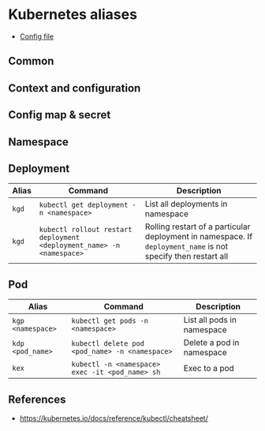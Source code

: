 # Kubernetes aliases

- [Config file](../configs/aliases/kubernetes_aliases.sh)

## Common

## Context and configuration

## Config map & secret

## Namespace



## Deployment

| Alias | Command                                                               | Description                                                                                                   |
| ----- | --------------------------------------------------------------------- | ------------------------------------------------------------------------------------------------------------- |
| `kgd` | `kubectl get deployment -n <namespace>`                               | List all deployments in namespace                                                                             |
| `kgd` | `kubectl rollout restart deployment <deployment_name> -n <namespace>` | Rolling restart of a particular deployment in namespace. If `deployment_name` is not specify then restart all |

## Pod

| Alias             | Command                                         | Description                |
| ----------------- | ----------------------------------------------- | -------------------------- |
| `kgp <namespace>` | `kubectl get pods -n <namespace>`               | List all pods in namespace |
| `kdp <pod_name>`  | `kubectl delete pod <pod_name> -n <namespace>`  | Delete a pod in namespace  |
| `kex`             | `kubectl -n <namespace> exec -it <pod_name> sh` | Exec to a pod              |

## References

- https://kubernetes.io/docs/reference/kubectl/cheatsheet/
